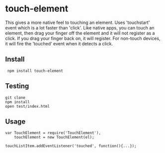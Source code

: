 # touch-element

This gives a more native feel to touching an element. Uses 'touchstart' event
which is a lot faster than 'click'. Like native apps, you can touch an element, 
then drag your finger off the element and it will not register as a click. If you
drag your finger back on, it will register. For non-touch devices, it will fire the
'touched' event when it detects a click. 


## Install


     npm install touch-element

## Testing

    git clone 
    npm install
    open test/index.html
    
## Usage
    
    var TouchElement = require('TouchElement'),
        touchElement = new TouchElement(el);
        
    touchListItem.addEventListener('touched', function(){...});
